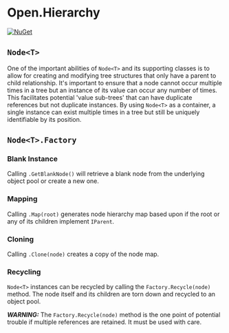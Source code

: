# Open.Hierarchy

[![NuGet](https://img.shields.io/nuget/v/Open.Hierarchy.svg)](https://www.nuget.org/packages/Open.Hierarchy/)

## `Node<T>`

One of the important abilities of `Node<T>` and its supporting classes is to allow for creating and modifying tree structures that only have a parent to child relationship.  It's important to ensure that a node cannot occur multiple times in a tree but an instance of its value can occur any number of times. This facilitates potential 'value sub-trees' that can have duplicate references but not duplicate instances.  By using `Node<T>` as a container, a single instance can exist multiple times in a tree but still be uniquely identifiable by its position.

## `Node<T>.Factory`

### Blank Instance

Calling `.GetBlankNode()` will retrieve a blank node from the underlying object pool or create a new one.

### Mapping

Calling `.Map(root)` generates node hierarchy map based upon if the root or any of its children implement `IParent`.

### Cloning

Calling `.Clone(node)` creates a copy of the node map.

### Recycling

`Node<T>` instances can be recycled by calling the `Factory.Recycle(node)` method.  The node itself and its children are torn down and recycled to an object pool.

***WARNING:*** The `Factory.Recycle(node)` method is the one point of potential trouble if multiple references are retained.  It must be used with care.
